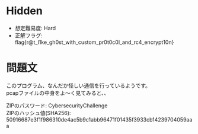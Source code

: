 # Hidden
- 想定難易度: Hard  
- 正解フラグ: flag{r@t_l1ke_gh0st_with_custom_pr0t0c0l_and_rc4_encrypt10n}  

# 問題文  
このプログラム、なんだか怪しい通信を行っているようです。  
pcapファイルの中身をよ～く見てみると、、  


ZIPのパスワード: CybersecurityChallenge  
ZIPのハッシュ値(SHA256): 50916687e3f1f986310de4ac5b9c1abb96471f01435f3933cb14239704059aaa


